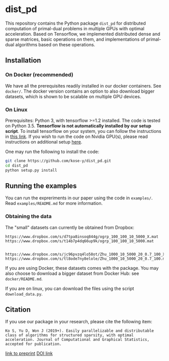 # dist_pd

This repository contains the Python package `dist_pd` for distributed computation of primal-dual problems in multiple GPUs with optimal acceleration. Based on Tensorflow, we implemented distributed dense and sparse matrices, basic operations on them, and implementations of primal-dual algorithms based on these operations.   


## Installation


### On Docker (recommended)

We have all the prerequisites readily installed in our docker containers. See `docker/`. 
The docker version contains an option to also download bigger datasets, which is shown to be scalable on multiple GPU devices.

### On Linux

Prerequisites: Python 3, with tensorflow >=1.2 installed. The code is tested on Python 3.5.  **Tensorflow is not automatically installed by our setup script**. To install tensorflow on your system, you can follow the instructions in [this link](https://www.tensorflow.org/install/). 
If you wish to run the code on Nvidia GPU(s), please read instructions on additional setup [here](https://www.tensorflow.org/install/gpu).

One may run the following to install the code:

```bash
git clone https://github.com/kose-y/dist_pd.git
cd dist_pd
python setup.py install
```

## Running the examples

You can run the expreriments in our paper using the code in `examples/`. Read `examples/README.md` for more information.


### Obtaining the data


The "small" datasets can currently be obtained from Dropbox:

```
https://www.dropbox.com/s/d7tpa8insoq844g/ogrp_100_100_10_5000_X.mat
https://www.dropbox.com/s/t14b7p4dq66up9k/ogrp_100_100_10_5000.mat


https://www.dropbox.com/s/jc96pvzq4lo58ot/Zhu_1000_10_5000_20_0.7_100_X.mat
https://www.dropbox.com/s/tl8ode7ny8elole/Zhu_1000_10_5000_20_0.7_100.mat
```

If you are using Docker, these datasets comes with the package. 
You may also choose to download a bigger dataset from Docker Hub: see `docker/README.md`.

If you are on linux, you can download the files using the script `download_data.py`. 

## Citation

If you use our package in your research, please cite the following item:

    Ko S, Yu D, Won J (2019+). Easily parallelizable and distributable class of algorithms for structured sparsity, with optimal acceleration. Journal of Computational and Graphical Statistics, accepted for publication.
[link to preprint](https://arxiv.org/abs/1702.06234)
[DOI link](https://www.tandfonline.com/doi/full/10.1080/10618600.2019.1592757)
